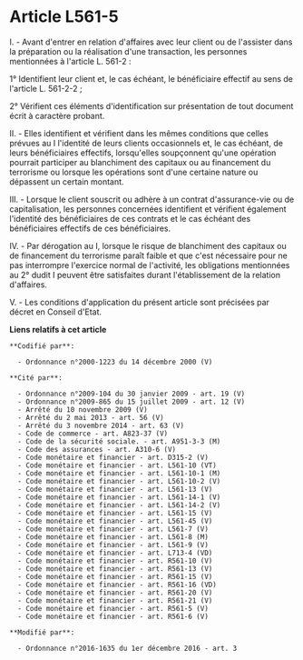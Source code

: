 # Article L561-5

I. - Avant d'entrer en relation d'affaires avec leur client ou de l'assister dans la préparation ou la réalisation d'une
transaction, les personnes mentionnées à l'article L. 561-2 :

1° Identifient leur client et, le cas échéant, le bénéficiaire effectif au sens de l'article L. 561-2-2 ;

2° Vérifient ces éléments d'identification sur présentation de tout document écrit à caractère probant.

II. - Elles identifient et vérifient dans les mêmes conditions que celles prévues au I l'identité de leurs clients
occasionnels et, le cas échéant, de leurs bénéficiaires effectifs, lorsqu'elles soupçonnent qu'une opération pourrait
participer au blanchiment des capitaux ou au financement du terrorisme ou lorsque les opérations sont d'une certaine nature
ou dépassent un certain montant.

III. - Lorsque le client souscrit ou adhère à un contrat d'assurance-vie ou de capitalisation, les personnes concernées
identifient et vérifient également l'identité des bénéficiaires de ces contrats et le cas échéant des bénéficiaires effectifs
de ces bénéficiaires.

IV. - Par dérogation au I, lorsque le risque de blanchiment des capitaux ou de financement du terrorisme paraît faible et que
c'est nécessaire pour ne pas interrompre l'exercice normal de l'activité, les obligations mentionnées au 2° dudit I peuvent
être satisfaites durant l'établissement de la relation d'affaires.

V. - Les conditions d'application du présent article sont précisées par décret en Conseil d'Etat.

**Liens relatifs à cet article**

	**Codifié par**:

	  - Ordonnance n°2000-1223 du 14 décembre 2000 (V)

	**Cité par**:

	  - Ordonnance n°2009-104 du 30 janvier 2009 - art. 19 (V)
	  - Ordonnance n°2009-865 du 15 juillet 2009 - art. 12 (V)
	  - Arrêté du 10 novembre 2009 (V)
	  - Arrêté du 2 mai 2013 - art. 56 (V)
	  - Arrêté du 3 novembre 2014 - art. 63 (V)
	  - Code de commerce - art. A823-37 (V)
	  - Code de la sécurité sociale. - art. A951-3-3 (M)
	  - Code des assurances - art. A310-6 (V)
	  - Code monétaire et financier - art. D315-2 (V)
	  - Code monétaire et financier - art. L561-10 (VT)
	  - Code monétaire et financier - art. L561-10-1 (M)
	  - Code monétaire et financier - art. L561-10-2 (V)
	  - Code monétaire et financier - art. L561-13 (V)
	  - Code monétaire et financier - art. L561-14-1 (V)
	  - Code monétaire et financier - art. L561-14-2 (V)
	  - Code monétaire et financier - art. L561-15 (V)
	  - Code monétaire et financier - art. L561-45 (V)
	  - Code monétaire et financier - art. L561-7 (V)
	  - Code monétaire et financier - art. L561-8 (M)
	  - Code monétaire et financier - art. L561-9 (V)
	  - Code monétaire et financier - art. L713-4 (VD)
	  - Code monétaire et financier - art. R561-10 (V)
	  - Code monétaire et financier - art. R561-13 (V)
	  - Code monétaire et financier - art. R561-15 (V)
	  - Code monétaire et financier - art. R561-16 (VD)
	  - Code monétaire et financier - art. R561-20 (V)
	  - Code monétaire et financier - art. R561-21 (V)
	  - Code monétaire et financier - art. R561-5 (V)
	  - Code monétaire et financier - art. R561-6 (V)

	**Modifié par**:

	  - Ordonnance n°2016-1635 du 1er décembre 2016 - art. 3
